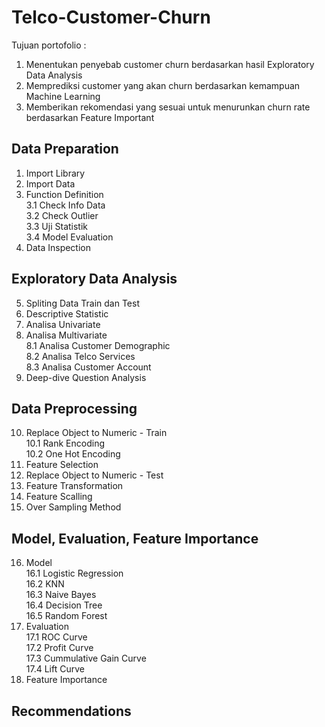 # Telco-Customer-Churn

Tujuan portofolio :
1. Menentukan penyebab customer churn berdasarkan hasil Exploratory Data Analysis
2. Memprediksi customer yang akan churn berdasarkan kemampuan Machine Learning
3. Memberikan rekomendasi yang sesuai untuk menurunkan churn rate berdasarkan Feature Important

## Data Preparation
1. Import Library
2. Import Data
3. Function Definition <br/>
  3.1 Check Info Data <br/>
  3.2 Check Outlier <br/>
  3.3 Uji Statistik <br/>
  3.4 Model Evaluation <br/>
4. Data Inspection

## Exploratory Data Analysis
5. Spliting Data Train dan Test
6. Descriptive Statistic
7. Analisa Univariate
8. Analisa Multivariate <br/>
  8.1 Analisa Customer Demographic <br/>
  8.2 Analisa Telco Services <br/>
  8.3 Analisa Customer Account <br/>
9. Deep-dive Question Analysis 

## Data Preprocessing
10. Replace Object to Numeric - Train <br/>
  10.1 Rank Encoding <br/>
  10.2 One Hot Encoding <br/>
11. Feature Selection
12. Replace Object to Numeric - Test
13. Feature Transformation
14. Feature Scalling
15. Over Sampling Method

## Model, Evaluation, Feature Importance
16. Model <br/>
  16.1 Logistic Regression <br/>
  16.2 KNN <br/>
  16.3 Naive Bayes <br/>
  16.4 Decision Tree <br/>
  16.5 Random Forest <br/>
 17. Evaluation <br/>
  17.1 ROC Curve <br/>
  17.2 Profit Curve <br/>
  17.3 Cummulative Gain Curve <br/>
  17.4 Lift Curve <br/>
 18. Feature Importance
 
 ## Recommendations
  
